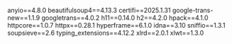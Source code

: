 anyio==4.8.0
beautifulsoup4==4.13.3
certifi==2025.1.31
google-trans-new==1.1.9
googletrans==4.0.2
h11==0.14.0
h2==4.2.0
hpack==4.1.0
httpcore==1.0.7
httpx==0.28.1
hyperframe==6.1.0
idna==3.10
sniffio==1.3.1
soupsieve==2.6
typing_extensions==4.12.2
xlrd==2.0.1
xlwt==1.3.0
